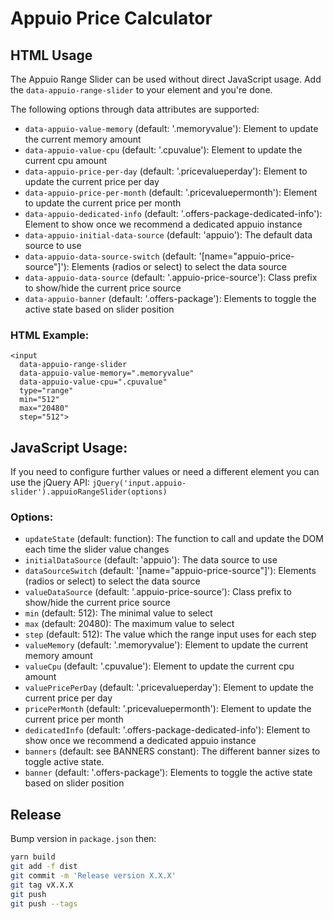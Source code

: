 # Appuio Price Calculator

## HTML Usage

The Appuio Range Slider can be used without direct JavaScript usage.
Add the `data-appuio-range-slider` to your element and you're done.

The following options through data attributes are supported:
- `data-appuio-value-memory` (default: '.memoryvalue'):
    Element to update the current memory amount
- `data-appuio-value-cpu` (default: '.cpuvalue'):
    Element to update the current cpu amount
- `data-appuio-price-per-day` (default: '.pricevalueperday'):
    Element to update the current price per day
- `data-appuio-price-per-month` (default: '.pricevaluepermonth'):
    Element to update the current price per month
- `data-appuio-dedicated-info` (default: '.offers-package-dedicated-info'):
    Element to show once we recommend a dedicated appuio instance
- `data-appuio-initial-data-source` (default: 'appuio'):
    The default data source to use
- `data-appuio-data-source-switch` (default: '[name="appuio-price-source"]'):
    Elements (radios or select) to select the data source
- `data-appuio-data-source` (default: '.appuio-price-source'):
    Class prefix to show/hide the current price source
- `data-appuio-banner` (default: '.offers-package'):
    Elements to toggle the active state based on slider position

### HTML Example:
```
<input
  data-appuio-range-slider
  data-appuio-value-memory=".memoryvalue"
  data-appuio-value-cpu=".cpuvalue"
  type="range"
  min="512"
  max="20480"
  step="512">
```

## JavaScript Usage:
If you need to configure further values or need a different element
you can use the jQuery API:
  `jQuery('input.appuio-slider').appuioRangeSlider(options)`

### Options:
- `updateState` (default: function):
    The function to call and update the DOM each time the slider
    value changes
- `initialDataSource` (default: 'appuio'):
    The data source to use
- `dataSourceSwitch` (default: '[name="appuio-price-source"]'):
    Elements (radios or select) to select the data source
- `valueDataSource` (default: '.appuio-price-source'):
    Class prefix to show/hide the current price source
- `min` (default: 512):
    The minimal value to select
- `max` (default: 20480):
    The maximum value to select
- `step` (default: 512):
    The value which the range input uses for each step
- `valueMemory` (default: '.memoryvalue'):
    Element to update the current memory amount
- `valueCpu` (default: '.cpuvalue'):
    Element to update the current cpu amount
- `valuePricePerDay` (default: '.pricevalueperday'):
    Element to update the current price per day
- `pricePerMonth` (default: '.pricevaluepermonth'):
    Element to update the current price per month
- `dedicatedInfo` (default: '.offers-package-dedicated-info'):
    Element to show once we recommend a dedicated appuio instance
- `banners` (default: see BANNERS constant):
    The different banner sizes to toggle active state.
- `banner` (default: '.offers-package'):
    Elements to toggle the active state based on slider position

## Release

Bump version in `package.json` then:

```sh
yarn build
git add -f dist
git commit -m 'Release version X.X.X'
git tag vX.X.X
git push
git push --tags
```
